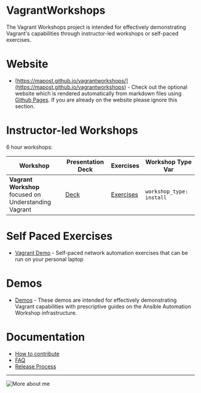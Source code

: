 # VagrantWorkshops

The Vagrant Workshops project is intended for effectively demonstrating Vagrant's capabilities through instructor-led workshops or self-paced exercises.

# Website

 - [https://mapost.github.io/vagrantworkshops/](https://mapost.github.io/vagrantworkshops) - Check out the optional website which is rendered automatically from markdown files using [Github Pages](https://pages.github.com/).  If you are already on the website please ignore this section.


# Instructor-led Workshops

6 hour workshops:

| Workshop   | Presentation Deck  | Exercises  | Workshop Type Var   |
|---|---|---|---|
| **Vagrant Workshop** <br> focused on Understanding Vagrant | [Deck](./decks/Understanding_Vagrant.pdf) | [Exercises](./exercises/ansible_)  | `workshop_type: install`  |





# Self Paced Exercises

 - [Vagrant Demo](vagrant-demo) - Self-paced network automation exercises that can be run on your personal laptop

# Demos

 - [Demos](demos) - These demos are intended for effectively demonstrating Vagrant capabilities with prescriptive guides on the Ansible Automation Workshop infrastructure.

# Documentation

 - [How to contribute](docs/contribute.md)
 - [FAQ](docs/faq.md)
 - [Release Process](docs/release.md)

---
![More about me](images/p.jpg)
